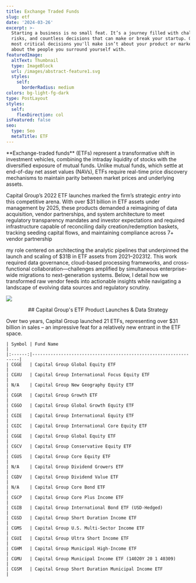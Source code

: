 ```yaml
---
title: Exchange Traded Funds
slug: etf
date: '2024-03-26'
excerpt: >-
  Starting a business is no small feat. It’s a journey filled with challenges,
  risks, and countless decisions that can make or break your startup. One of the
  most critical decisions you'll make isn’t about your product or market—it's
  about the people you surround yourself with.
featuredImage:
  altText: Thumbnail
  type: ImageBlock
  url: /images/abstract-feature1.svg
  styles:
    self:
      borderRadius: medium
colors: bg-light-fg-dark
type: PostLayout
styles:
  self:
    flexDirection: col
isFeatured: false
seo:
  type: Seo
  metaTitle: ETF
---
```

<div style="text-align: left">**Exchange-traded funds** (ETFs) represent a transformative shift in investment vehicles, combining the intraday liquidity of stocks with the diversified exposure of mutual funds. Unlike mutual funds, which settle at end-of-day net asset values (NAVs), ETFs require real-time price discovery mechanisms to maintain parity between market prices and underlying assets. </div>

Capital Group’s 2022 ETF launches marked the firm’s strategic *entry* into this competitive arena. With over $31 billion in ETF assets under management by 2025, these products demanded a reimagining of data acquisition, vendor partnerships, and system architecture to meet regulatory transparency mandates and investor expectations and required infrastructure capable of reconciling daily creation/redemption baskets, tracking seeding capital flows, and maintaining compliance across 7+ vendor partnership

my role centered on architecting the analytic pipelines that underpinned the launch and scaling of $31B in ETF assets from 2021–202312. This work required data governance, cloud-based processing frameworks, and cross-functional collaboration—challenges amplified by simultaneous enterprise-wide migrations to next-generation systems. Below, I detail how we transformed raw vendor feeds into actionable insights while navigating a landscape of evolving data sources and regulatory scrutiny.

![](/images/etfmutual.png)

<div style="text-align: center">## Capital Group's ETF Product Launches & Data Strategy</div>

Over two years, Capital Group launched 21 ETFs, representing over $31 billion in sales – an impressive feat for a relatively new entrant in the ETF space.

```
| Symbol | Fund Name                                                       |
|:------:|-----------------------------------------------------------------|
| CGGE   | Capital Group Global Equity ETF                                 |
| CGXU   | Capital Group International Focus Equity ETF                    |
| N/A    | Capital Group New Geography Equity ETF                          |
| CGGR   | Capital Group Growth ETF                                        |
| CGGO   | Capital Group Global Growth Equity ETF                          |
| CGIE   | Capital Group International Equity ETF                          |
| CGIC   | Capital Group International Core Equity ETF                     |
| CGGE   | Capital Group Global Equity ETF                                 |
| CGCV   | Capital Group Conservative Equity ETF                           |
| CGUS   | Capital Group Core Equity ETF                                   |
| N/A    | Capital Group Dividend Growers ETF                              |
| CGDV   | Capital Group Dividend Value ETF                                |
| N/A    | Capital Group Core Bond ETF                                     |
| CGCP   | Capital Group Core Plus Income ETF                              |
| CGIB   | Capital Group International Bond ETF (USD-Hedged)               |
| CGSD   | Capital Group Short Duration Income ETF                         |
| CGMS   | Capital Group U.S. Multi-Sector Income ETF                      |
| CGUI   | Capital Group Ultra Short Income ETF                            |
| CGHM   | Capital Group Municipal High-Income ETF                         |
| CGMU   | Capital Group Municipal Income ETF (14020Y 20 1 40309)          |
| CGSM   | Capital Group Short Duration Municipal Income ETF               |
```

